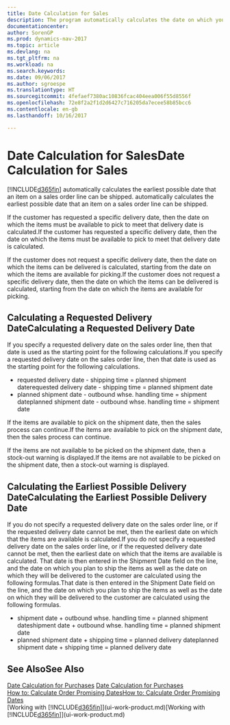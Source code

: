 ```yaml
---
title: Date Calculation for Sales
description: The program automatically calculates the date on which you must order an item to have it in inventory on a certain date. This is the date on which you can expect items ordered on a particular date to be available for picking.
documentationcenter: 
author: SorenGP
ms.prod: dynamics-nav-2017
ms.topic: article
ms.devlang: na
ms.tgt_pltfrm: na
ms.workload: na
ms.search.keywords: 
ms.date: 09/06/2017
ms.author: sgroespe
ms.translationtype: HT
ms.sourcegitcommit: 4fefaef7380ac10836fcac404eea006f55d8556f
ms.openlocfilehash: 72e8f2a2f1d2d6427c716205da7ecee58b85bcc6
ms.contentlocale: en-gb
ms.lasthandoff: 10/16/2017

---
```

# <a name="date-calculation-for-sales"></a><span data-ttu-id="51500-104">Date Calculation for Sales</span><span class="sxs-lookup"><span data-stu-id="51500-104">Date Calculation for Sales</span></span>
[!INCLUDE[d365fin](includes/d365fin_md.md)]<span data-ttu-id="51500-105"> automatically calculates the earliest possible date that an item on a sales order line can be shipped.</span><span class="sxs-lookup"><span data-stu-id="51500-105"> automatically calculates the earliest possible date that an item on a sales order line can be shipped.</span></span>

<span data-ttu-id="51500-106">If the customer has requested a specific delivery date, then the date on which the items must be available to pick to meet that delivery date is calculated.</span><span class="sxs-lookup"><span data-stu-id="51500-106">If the customer has requested a specific delivery date, then the date on which the items must be available to pick to meet that delivery date is calculated.</span></span>

<span data-ttu-id="51500-107">If the customer does not request a specific delivery date, then the date on which the items can be delivered is calculated, starting from the date on which the items are available for picking.</span><span class="sxs-lookup"><span data-stu-id="51500-107">If the customer does not request a specific delivery date, then the date on which the items can be delivered is calculated, starting from the date on which the items are available for picking.</span></span>

## <a name="calculating-a-requested-delivery-date"></a><span data-ttu-id="51500-108">Calculating a Requested Delivery Date</span><span class="sxs-lookup"><span data-stu-id="51500-108">Calculating a Requested Delivery Date</span></span>
<span data-ttu-id="51500-109">If you specify a requested delivery date on the sales order line, then that date is used as the starting point for the following calculations.</span><span class="sxs-lookup"><span data-stu-id="51500-109">If you specify a requested delivery date on the sales order line, then that date is used as the starting point for the following calculations.</span></span>

- <span data-ttu-id="51500-110">requested delivery date - shipping time = planned shipment date</span><span class="sxs-lookup"><span data-stu-id="51500-110">requested delivery date - shipping time = planned shipment date</span></span>
- <span data-ttu-id="51500-111">planned shipment date - outbound whse. handling time = shipment date</span><span class="sxs-lookup"><span data-stu-id="51500-111">planned shipment date - outbound whse. handling time = shipment date</span></span>

<span data-ttu-id="51500-112">If the items are available to pick on the shipment date, then the sales process can continue.</span><span class="sxs-lookup"><span data-stu-id="51500-112">If the items are available to pick on the shipment date, then the sales process can continue.</span></span>

<span data-ttu-id="51500-113">If the items are not available to be picked on the shipment date, then a stock-out warning is displayed.</span><span class="sxs-lookup"><span data-stu-id="51500-113">If the items are not available to be picked on the shipment date, then a stock-out warning is displayed.</span></span>

## <a name="calculating-the-earliest-possible-delivery-date"></a><span data-ttu-id="51500-114">Calculating the Earliest Possible Delivery Date</span><span class="sxs-lookup"><span data-stu-id="51500-114">Calculating the Earliest Possible Delivery Date</span></span>
<span data-ttu-id="51500-115">If you do not specify a requested delivery date on the sales order line, or if the requested delivery date cannot be met, then the earliest date on which that the items are available is calculated.</span><span class="sxs-lookup"><span data-stu-id="51500-115">If you do not specify a requested delivery date on the sales order line, or if the requested delivery date cannot be met, then the earliest date on which that the items are available is calculated.</span></span> <span data-ttu-id="51500-116">That date is then entered in the Shipment Date field on the line, and the date on which you plan to ship the items as well as the date on which they will be delivered to the customer are calculated using the following formulas.</span><span class="sxs-lookup"><span data-stu-id="51500-116">That date is then entered in the Shipment Date field on the line, and the date on which you plan to ship the items as well as the date on which they will be delivered to the customer are calculated using the following formulas.</span></span>

- <span data-ttu-id="51500-117">shipment date + outbound whse. handling time = planned shipment date</span><span class="sxs-lookup"><span data-stu-id="51500-117">shipment date + outbound whse. handling time = planned shipment date</span></span>
- <span data-ttu-id="51500-118">planned shipment date + shipping time = planned delivery date</span><span class="sxs-lookup"><span data-stu-id="51500-118">planned shipment date + shipping time = planned delivery date</span></span>


## <a name="see-also"></a><span data-ttu-id="51500-119">See Also</span><span class="sxs-lookup"><span data-stu-id="51500-119">See Also</span></span>  
 <span data-ttu-id="51500-120">[Date Calculation for Purchases](purchasing-date-calculation-for-purchases.md) </span><span class="sxs-lookup"><span data-stu-id="51500-120">[Date Calculation for Purchases](purchasing-date-calculation-for-purchases.md) </span></span>  
 [<span data-ttu-id="51500-121">How to: Calculate Order Promising Dates</span><span class="sxs-lookup"><span data-stu-id="51500-121">How to: Calculate Order Promising Dates</span></span>](sales-how-to-calculate-order-promising-dates.md)  
 <span data-ttu-id="51500-122">[Working with [!INCLUDE[d365fin](includes/d365fin_md.md)]](ui-work-product.md)</span><span class="sxs-lookup"><span data-stu-id="51500-122">[Working with [!INCLUDE[d365fin](includes/d365fin_md.md)]](ui-work-product.md)</span></span>

